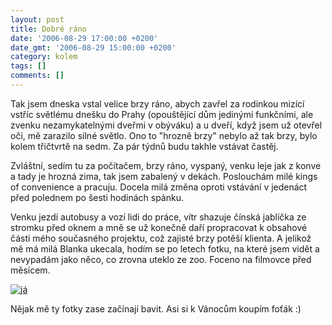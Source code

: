 ```yaml
---
layout: post
title: Dobré ráno
date: '2006-08-29 17:00:00 +0200'
date_gmt: '2006-08-29 15:00:00 +0200'
category: kolem
tags: []
comments: []
---
```

<p>Tak jsem dneska vstal velice brzy ráno, abych zavřel za rodinkou mizící vstříc světlému dnešku do Prahy (opouštějící dům jedinými funkčními, ale zvenku nezamykatelnými dveřmi v obýváku) a u dveří, když jsem už otevřel oči, mě zarazilo silné světlo. Ono to "hrozně brzy" nebylo až tak brzy, bylo kolem třičtvrtě na sedm. Za pár týdnů budu takhle vstávat častěj.</p>
<p>Zvláštní, sedím tu za počítačem, brzy ráno, vyspaný, venku leje jak z konve a tady je hrozná zima, tak jsem zabalený v dekách. Poslouchám milé kings of convenience a pracuju. Docela milá změna oproti vstávání v jedenáct před polednem po šesti hodinách spánku.</p>
<p>Venku jezdí autobusy a vozí lidi do práce, vítr shazuje čínská jablíčka ze stromku před oknem a mně se už konečně daří propracovat k obsahové části mého současného projektu, což zajisté brzy potěší klienta. A jelikož mě má milá Blanka ukecala, hodím se po letech fotku, na které jsem vidět a nevypadám jako něco, co zrovna uteklo ze zoo. Foceno na filmovce před měsícem.</p>
<div >
<a href="/%base_url%/assets/old-images/jaa.jpg"><img alt="já" src="%base_url%/assets/old-images/jaa.jpg"></a>
</div>
<p>Nějak mě ty fotky zase začínají bavit. Asi si k Vánocům koupím foťák :)</p>
